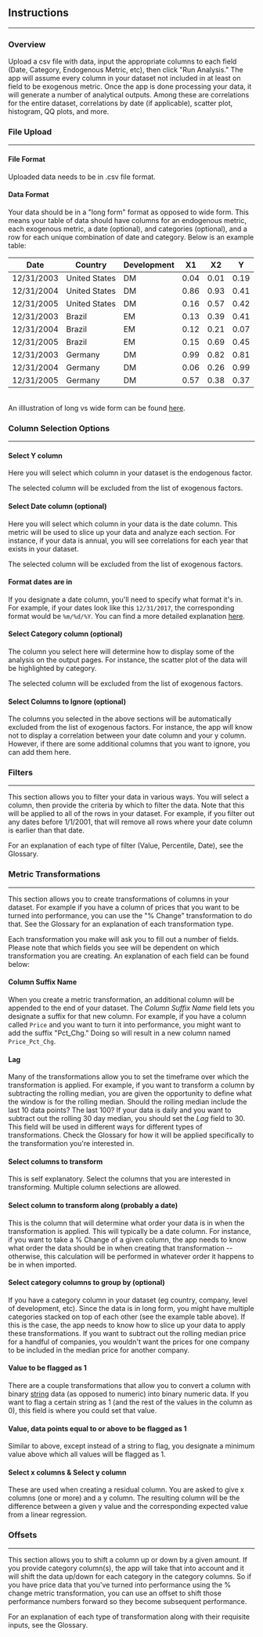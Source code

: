 

## Instructions
---

### Overview
Upload a csv file with data, input the appropriate columns to each field (Date, Category, Endogenous Metric, etc), then click "Run Analysis." The app will assume every column in your dataset not included in at least on field to be exogenous metric. Once the app is done processing your data, it will generate a number of analytical outputs. Among these are correlations for the entire dataset, correlations by date (if applicable), scatter plot, histogram, QQ plots, and more.

### File Upload
---
#### File Format
Uploaded data needs to be in .csv file format. 

#### Data Format
Your data should be in a "long form" format as opposed to wide form. This means your table of data should have columns for an endogenous metric, each exogenous metric, a date (optional), and categories (optional), and a row for each unique combination of date and category. Below is an example table:
<br/>

|    Date    |    Country    | Development |  X1  |  X2  |  Y   |
|------------|---------------|-------------|------|------|------|
| 12/31/2003 | United States |     DM      | 0.04 | 0.01 | 0.19 | 
| 12/31/2004 | United States |     DM      | 0.86 | 0.93 | 0.41 | 
| 12/31/2005 | United States |     DM      | 0.16 | 0.57 | 0.42 | 
| 12/31/2003 |    Brazil     |     EM      | 0.13 | 0.39 | 0.41 | 
| 12/31/2004 |    Brazil     |     EM      | 0.12 | 0.21 | 0.07 | 
| 12/31/2005 |    Brazil     |     EM      | 0.15 | 0.69 | 0.45 | 
| 12/31/2003 |    Germany    |     DM      | 0.99 | 0.82 | 0.81 | 
| 12/31/2004 |    Germany    |     DM      | 0.06 | 0.26 | 0.99 | 
| 12/31/2005 |    Germany    |     DM      | 0.57 | 0.38 | 0.37 | 
<br/>
An illlustration of long vs wide form can be found <a href="https://www.theanalysisfactor.com/wide-and-long-data/" target="_blank">here</a>. 

### Column Selection Options
---
#### Select Y column
Here you will select which column in your dataset is the endogenous factor. 

The selected column will be excluded from the list of exogenous factors.

#### Select Date column (optional)
Here you will select which column in your data is the date column. This metric will be used to slice up your data and analyze each section. For instance, if your data is annual, you will see correlations for each year that exists in your dataset.

The selected column will be excluded from the list of exogenous factors.

#### Format dates are in
If you designate a date column, you'll need to specify what format it's in. For example, if your dates look like this `12/31/2017`, the corresponding format would be `%m/%d/%Y`. You can find a more detailed explanation <a href="http://www.statmethods.net/input/dates.html" target="_blank">here</a>.

#### Select Category column (optional)
The column you select here will determine how to display some of the analysis on the output pages. For instance, the scatter plot of the data will be highlighted by category.

The selected column will be excluded from the list of exogenous factors.

#### Select Columns to Ignore (optional)
The columns you selected in the above sections will be automatically excluded from the list of exogenous factors. For instance, the app will know not to display a correlation between your date column and your y column. However, if there are some additional columns that you want to ignore, you can add them here.

### Filters
---
This section allows you to filter your data in various ways. You will select a column, then provide the criteria by which to filter the data. Note that this will be applied to all of the rows in your dataset. For example, if you filter out any dates before 1/1/2001, that will remove all rows where your date column is earlier than that date.

For an explanation of each type of filter (Value, Percentile, Date), see the Glossary.

### Metric Transformations
---
This section allows you to create transformations of columns in your dataset. For example if you have a column of prices that you want to be turned into performance, you can use the "% Change" transformation to do that. See the Glossary for an explanation of each transformation type.

Each transformation you make will ask you to fill out a number of fields. Please note that which fields you see will be dependent on which transformation you are creating. An explanation of each field can be found below:

#### Column Suffix Name
When you create a metric transformation, an additional column will be appended to the end of your dataset. The *Column Suffix Name* field lets you designate a suffix for that new column. For example, if you have a column called `Price` and you want to turn it into performance, you might want to add the suffix "Pct_Chg." Doing so will result in a new column named `Price_Pct_Chg`.

#### Lag
Many of the transformations allow you to set the timeframe over which the transformation is applied. For example, if you want to transform a column by subtracting the rolling median, you are given the opportunity to define what the window is for the rolling median. Should the rolling median include the last 10 data points? The last 100? If your data is daily and you want to subtract out the rolling 30 day median, you should set the *Lag* field to 30. This field will be used in different ways for different types of transformations. Check the Glossary for how it will be applied specifically to the transformation you're interested in.

#### Select columns to transform
This is self explanatory. Select the columns that you are interested in transforming. Multiple column selections are allowed.

#### Select column to transform along (probably a date)
This is the column that will determine what order your data is in when the transformation is applied. This will typically be a date column. For instance, if you want to take a % Change of a given column, the app needs to know what order the data should be in when creating that transformation -- otherwise, this calculation will be performed in whatever order it happens to be in when imported.

#### Select category columns to group by (optional)
If you have a category column in your dataset (eg country, company, level of development, etc). Since the data is in long form, you might have multiple categories stacked on top of each other (see the example table above). If this is the case, the app needs to know how to slice up your data to apply these transformations. If you want to subtract out the rolling median price for a handful of companies, you wouldn't want the prices for one company to be included in the median price for another company.

#### Value to be flagged as 1
There are a couple transformations that allow you to convert a column with binary <a href="http://www.statmethods.net/input/dates.html" target="_blank">string</a> data (as opposed to numeric) into binary numeric data. If you want to flag a certain string as 1 (and the rest of the values in the column as 0), this field is where you could set that value.

#### Value, data points equal to or above to be flagged as 1
Similar to above, except instead of a string to flag, you designate a minimum value above which all values will be flagged as 1.

#### Select x columns & Select y column
These are used when creating a residual column. You are asked to give x columns (one or more) and a y column. The resulting column will be the difference between a given y value and the corresponding expected value from a linear regression.

### Offsets
---
This section allows you to shift a column up or down by a given amount. If you provide category column(s), the app will take that into account and it will shift the data up/down for each category in the category columns. So if you have price data that you've turned into performance using the % change metric transformation, you can use an offset to shift those performance numbers forward so they become subsequent performance.

For an explanation of each type of transformation along with their requisite inputs, see the Glossary.
